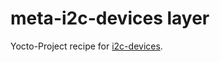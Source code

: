 # meta-i2c-devices layer

Yocto-Project recipe for [i2c-devices](https://github.com/dchvs/i2c-devs).
